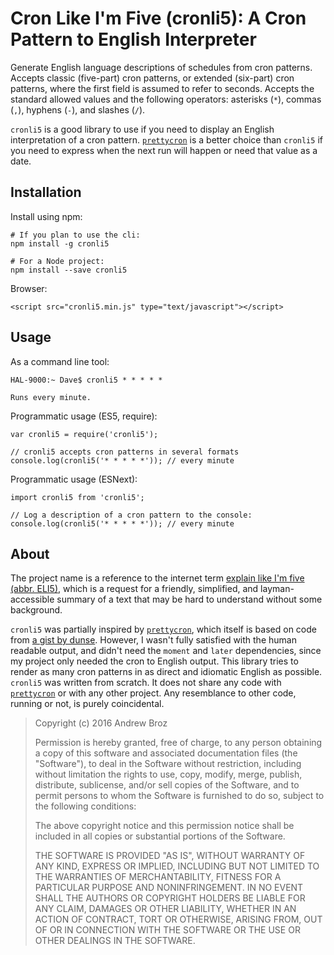 Cron Like I'm Five (cronli5): A Cron Pattern to English Interpreter
===================================================================

Generate English language descriptions of schedules from cron patterns.
Accepts classic (five-part) cron patterns, or extended (six-part) cron
patterns, where the first field is assumed to refer to seconds. Accepts the
standard allowed values and the following operators: asterisks (`*`), commas
(`,`), hyphens (`-`), and slashes (`/`).

`cronli5` is a good library to use if you need to display an English
interpretation of a cron pattern. [`prettycron`][prettycron] is a better
choice than `cronli5` if you need to express when the next run will happen
or need that value as a date.

## Installation

Install using npm:
```
# If you plan to use the cli:
npm install -g cronli5

# For a Node project:
npm install --save cronli5
```

Browser:
```
<script src="cronli5.min.js" type="text/javascript"></script>
```

## Usage

As a command line tool:
```
HAL-9000:~ Dave$ cronli5 * * * * *

Runs every minute.
```

Programmatic usage (ES5, require):
```
var cronli5 = require('cronli5');

// cronli5 accepts cron patterns in several formats
console.log(cronli5('* * * * *')); // every minute
```

Programmatic usage (ESNext):
```
import cronli5 from 'cronli5';

// Log a description of a cron pattern to the console:
console.log(cronli5('* * * * *')); // every minute
```

## About

The project name is a reference to the internet term [explain like I'm five
(abbr. ELI5)][eli5], which is a request for a friendly, simplified, and
layman-accessible summary of a text that may be hard to understand without
some background.

`cronli5` was partially inspired by [`prettycron`][prettycron], which itself
is based on code from [a gist by dunse][hrce]. However, I wasn't fully
satisfied with the human readable output, and didn't need the `moment`
and `later` dependencies, since my project only needed the cron to English
output. This library tries to render as many cron patterns in as direct
and idiomatic English as possible. `cronli5` was written from scratch. It
does not share any code with [`prettycron`][prettycron] or with any other
project. Any resemblance to other code, running or not, is purely coincidental.

[prettycron]: https://github.com/azza-bazoo/prettycron
[hrce]: https://gist.github.com/dunse/3714957
[eli5]: https://www.reddit.com/r/explainlikeimfive/


> Copyright (c) 2016 Andrew Broz
> 
> Permission is hereby granted, free of charge, to any person obtaining a copy
> of this software and associated documentation files (the "Software"), to
> deal in the Software without restriction, including without limitation the
> rights to use, copy, modify, merge, publish, distribute, sublicense, and/or
> sell copies of the Software, and to permit persons to whom the Software is
> furnished to do so, subject to the following conditions:
> 
> The above copyright notice and this permission notice shall be included in
> all copies or substantial portions of the Software.
> 
> THE SOFTWARE IS PROVIDED "AS IS", WITHOUT WARRANTY OF ANY KIND, EXPRESS OR
> IMPLIED, INCLUDING BUT NOT LIMITED TO THE WARRANTIES OF MERCHANTABILITY,
> FITNESS FOR A PARTICULAR PURPOSE AND NONINFRINGEMENT. IN NO EVENT SHALL THE
> AUTHORS OR COPYRIGHT HOLDERS BE LIABLE FOR ANY CLAIM, DAMAGES OR OTHER
> LIABILITY, WHETHER IN AN ACTION OF CONTRACT, TORT OR OTHERWISE, ARISING
> FROM, OUT OF OR IN CONNECTION WITH THE SOFTWARE OR THE USE OR OTHER DEALINGS
> IN THE SOFTWARE.
